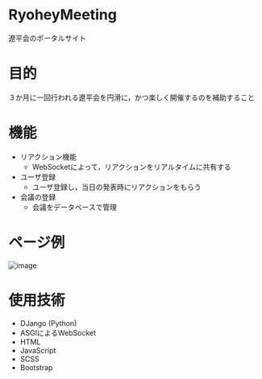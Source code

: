 # RyoheyMeeting
遼平会のポータルサイト

# 目的
３か月に一回行われる遼平会を円滑に，かつ楽しく開催するのを補助すること

# 機能
- リアクション機能
  - WebSocketによって，リアクションをリアルタイムに共有する
- ユーザ登録
  - ユーザ登録し，当日の発表時にリアクションをもらう
- 会議の登録
  - 会議をデータベースで管理

# ページ例
![image](https://user-images.githubusercontent.com/26971566/122384007-44c1bb80-cfa6-11eb-9833-bbfd4f87459c.png)

# 使用技術
- DJango (Python)
- ASGIによるWebSocket
- HTML
- JavaScript
- SCSS
- Bootstrap
